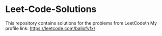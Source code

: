 # Leet-Code-Solutions

This repository contains solutions for the problems from LeetCode\n
My profile link: https://leetcode.com/baliofvfx/
